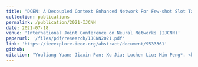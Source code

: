 ```yaml
---
title: "DCEN: A Decoupled Context Enhanced Network For Few-shot Slot Tagging"
collection: publications
permalink: /publication/2021-IJCNN
date: 2021-07-18
venue: 'International Joint Conference on Neural Networks (IJCNN)'
paperurl: '/files/pdf/research/IJCNN2021.pdf'
link: 'https://ieeexplore.ieee.org/abstract/document/9533361'
github: 
citation: "Youliang Yuan; Jiaxin Pan; Xu Jia; Luchen Liu; Min Peng*. <br><i>IJCNN'21: International Joint Conference on Neural Networks</i>"
---
```

